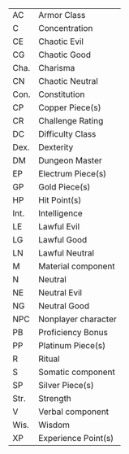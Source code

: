 |   |   |
|---|---|
|AC|Armor Class|
|C|Concentration|
|CE|Chaotic Evil|
|CG|Chaotic Good|
|Cha.|Charisma|
|CN|Chaotic Neutral|
|Con.|Constitution|
|CP|Copper Piece(s)|
|CR|Challenge Rating|
|DC|Difficulty Class|
|Dex.|Dexterity|
|DM|Dungeon Master|
|EP|Electrum Piece(s)|
|GP|Gold Piece(s)|
|HP|Hit Point(s)|
|Int.|Intelligence|
|LE|Lawful Evil|
|LG|Lawful Good|
|LN|Lawful Neutral|
|M|Material component|
|N|Neutral|
|NE|Neutral Evil|
|NG|Neutral Good|
|NPC|Nonplayer character|
|PB|Proficiency Bonus|
|PP|Platinum Piece(s)|
|R|Ritual|
|S|Somatic component|
|SP|Silver Piece(s)|
|Str.|Strength|
|V|Verbal component|
|Wis.|Wisdom|
|XP|Experience Point(s)|
